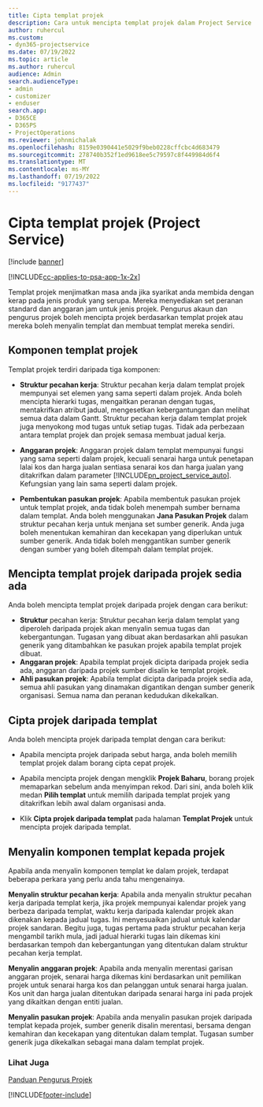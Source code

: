 ```yaml
---
title: Cipta templat projek
description: Cara untuk mencipta templat projek dalam Project Service
author: ruhercul
ms.custom:
- dyn365-projectservice
ms.date: 07/19/2022
ms.topic: article
ms.author: ruhercul
audience: Admin
search.audienceType:
- admin
- customizer
- enduser
search.app:
- D365CE
- D365PS
- ProjectOperations
ms.reviewer: johnmichalak
ms.openlocfilehash: 8159e0390441e5029f9beb0228cffcbc4d683479
ms.sourcegitcommit: 278740b352f1ed9618ee5c79597c8f449984d6f4
ms.translationtype: MT
ms.contentlocale: ms-MY
ms.lasthandoff: 07/19/2022
ms.locfileid: "9177437"
---
```

# <a name="create-a-project-template-project-service"></a>Cipta templat projek (Project Service)

[!include [banner](../includes/psa-now-project-operations.md)]

[!INCLUDE[cc-applies-to-psa-app-1x-2x](../includes/cc-applies-to-psa-app-1x-2x.md)]

Templat projek menjimatkan masa anda jika syarikat anda membida dengan kerap pada jenis produk yang serupa. Mereka menyediakan set peranan standard dan anggaran jam untuk jenis projek. Pengurus akaun dan pengurus projek boleh mencipta projek berdasarkan templat projek atau mereka boleh menyalin templat dan membuat templat mereka sendiri.  
  
## <a name="components-of-project-template"></a>Komponen templat projek
 Templat projek terdiri daripada tiga komponen:  
  
- **Struktur pecahan kerja**: Struktur pecahan kerja dalam templat projek mempunyai set elemen yang sama seperti dalam projek. Anda boleh mencipta hierarki tugas, mengaitkan peranan dengan tugas, mentakrifkan atribut jadual, mengesetkan kebergantungan dan melihat semua data dalam Gantt. Struktur pecahan kerja dalam templat projek juga menyokong mod tugas untuk setiap tugas. Tidak ada perbezaan antara templat projek dan projek semasa membuat jadual kerja.  
  
- **Anggaran projek**: Anggaran projek dalam templat mempunyai fungsi yang sama seperti dalam projek, kecuali senarai harga untuk penetapan lalai kos dan harga jualan sentiasa senarai kos dan harga jualan yang ditakrifkan dalam parameter [!INCLUDE[pn_project_service_auto](../includes/pn-project-service-auto.md)]. Kefungsian yang lain sama seperti dalam projek.  
  
- **Pembentukan pasukan projek**: Apabila membentuk pasukan projek untuk templat projek, anda tidak boleh menempah sumber bernama dalam templat. Anda boleh menggunakan **Jana Pasukan Projek** dalam struktur pecahan kerja untuk menjana set sumber generik. Anda juga boleh menentukan kemahiran dan kecekapan yang diperlukan untuk sumber generik. Anda tidak boleh menggantikan sumber generik dengan sumber yang boleh ditempah dalam templat projek.  

## <a name="create-a-project-template-from-an-existing-project"></a>Mencipta templat projek daripada projek sedia ada
Anda boleh mencipta templat projek daripada projek dengan cara berikut:

- **Struktur** pecahan kerja: Struktur pecahan kerja dalam templat yang diperoleh daripada projek akan menyalin semua tugas dan kebergantungan. Tugasan yang dibuat akan berdasarkan ahli pasukan generik yang ditambahkan ke pasukan projek apabila templat projek dibuat.
- **Anggaran projek**: Apabila templat projek dicipta daripada projek sedia ada, anggaran daripada projek sumber disalin ke templat projek.
- **Ahli pasukan projek**: Apabila templat dicipta daripada projek sedia ada, semua ahli pasukan yang dinamakan digantikan dengan sumber generik organisasi. Semua nama dan peranan kedudukan dikekalkan.

## <a name="create-a-project-from-a-template"></a>Cipta projek daripada templat  
 Anda boleh mencipta projek daripada templat dengan cara berikut:  
  
-   Apabila mencipta projek daripada sebut harga, anda boleh memilih templat projek dalam borang cipta cepat projek.  
  
-   Apabila mencipta projek dengan mengklik **Projek Baharu**, borang projek memaparkan sebelum anda menyimpan rekod. Dari sini, anda boleh klik medan **Pilih templat** untuk memilih daripada templat projek yang ditakrifkan lebih awal dalam organisasi anda.  
  
-   Klik **Cipta projek daripada templat** pada halaman **Templat Projek** untuk mencipta projek daripada templat.  
  
## <a name="copying-components-of-a-template-to-a-project"></a>Menyalin komponen templat kepada projek  
 Apabila anda menyalin komponen templat ke dalam projek, terdapat beberapa perkara yang perlu anda tahu mengenainya.  
  
 **Menyalin struktur pecahan kerja**: Apabila anda menyalin struktur pecahan kerja daripada templat kerja, jika projek mempunyai kalendar projek yang berbeza daripada templat, waktu kerja daripada kalendar projek akan dikenakan kepada jadual tugas. Ini menyesuaikan jadual untuk kalendar projek sandaran. Begitu juga, tugas pertama pada struktur pecahan kerja mengambil tarikh mula, jadi jadual hierarki tugas lain dikemas kini berdasarkan tempoh dan kebergantungan yang ditentukan dalam struktur pecahan kerja templat.  
  
 **Menyalin anggaran projek**: Apabila anda menyalin merentasi garisan anggaran projek, senarai harga dikemas kini berdasarkan unit pemilikan projek untuk senarai harga kos dan pelanggan untuk senarai harga jualan. Kos unit dan harga jualan ditentukan daripada senarai harga ini pada projek yang dikaitkan dengan entiti jualan.  
  
 **Menyalin pasukan projek**: Apabila anda menyalin pasukan projek daripada templat kepada projek, sumber generik disalin merentasi, bersama dengan kemahiran dan kecekapan yang ditentukan dalam templat. Tugasan sumber generik juga dikekalkan sebagai mana dalam templat projek.  
  
### <a name="see-also"></a>Lihat Juga  
 [Panduan Pengurus Projek](../psa/project-manager-guide.md)


[!INCLUDE[footer-include](../includes/footer-banner.md)]
